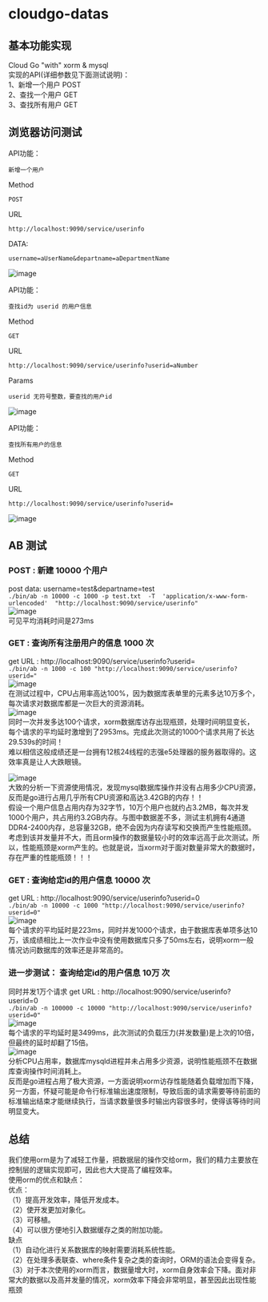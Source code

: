 # cloudgo-datas

## 基本功能实现
Cloud Go "with" xorm & mysql   
实现的API(详细参数见下面测试说明)：  
1、新增一个用户 POST  
2、查找一个用户 GET  
3、查找所有用户 GET  
## 浏览器访问测试  
API功能：  
```
新增一个用户
```
Method
```
POST  
```
URL  
```
http://localhost:9090/service/userinfo
```
DATA:
```
username=aUserName&departname=aDepartmentName
```
![image](./asserts/1.png)  
  
  
API功能：  
```
查找id为 userid 的用户信息
```
Method
```
GET  
```
URL  
```
http://localhost:9090/service/userinfo?userid=aNumber
```
Params
```
userid 无符号整数，要查找的用户id
```
![image](./asserts/1.2.png)  
   
  
API功能：  
```
查找所有用户的信息
```
Method
```
GET  
```
URL  
```
http://localhost:9090/service/userinfo?userid=
```
![image](./asserts/1.3.png)  

## AB 测试
### POST : 新建 10000 个用户
post data: username=test&departname=test  
`./bin/ab -n 10000 -c 1000 -p test.txt  -T  'application/x-www-form-urlencoded'  "http://localhost:9090/service/userinfo"`  
![image](./asserts/2.png)  
可见平均消耗时间是273ms

### GET : 查询所有注册用户的信息 1000 次  
get URL : http://localhost:9090/service/userinfo?userid=  
`./bin/ab -n 1000 -c 100 "http://localhost:9090/service/userinfo?userid="`  
![image](./asserts/3.png)  
在测试过程中，CPU占用率高达100%，因为数据库表单里的元素多达10万多个，每次请求对数据库都是一次巨大的资源消耗。  
![image](./asserts/4.png)  
同时一次并发多达100个请求，xorm数据库访存出现瓶颈，处理时间明显变长，每个请求的平均延时激增到了2953ms。完成此次测试的1000个请求共用了长达29.539s的时间！  
难以相信这般成绩还是一台拥有12核24线程的志强e5处理器的服务器取得的。这效率真是让人大跌眼镜。  

![image](./asserts/4.1.png)  
大致的分析一下资源使用情况，发现mysql数据库操作并没有占用多少CPU资源，反而是go进行占用几乎所有CPU资源和高达3.42GB的内存！！  
假设一个用户信息占用内存为32字节，10万个用户也就约占3.2MB，每次并发1000个用户，共占用约3.2GB内存。与图中数据差不多，测试主机拥有4通道DDR4-2400内存，总容量32GB，绝不会因为内存读写和交换而产生性能瓶颈。  
考虑到该并发量并不大，而且orm操作的数据量较小时的效率远高于此次测试。所以，性能瓶颈是xorm产生的。也就是说，当xorm对于面对数量非常大的数据时，存在严重的性能瓶颈！！！  

### GET : 查询给定id的用户信息 10000 次   
get URL : http://localhost:9090/service/userinfo?userid=0  
`./bin/ab -n 10000 -c 1000 "http://localhost:9090/service/userinfo?userid=0"`  
![image](./asserts/5.png)  
每个请求的平均延时是223ms，同时并发1000个请求，由于数据库表单项多达10万，该成绩相比上一次作业中没有使用数据库只多了50ms左右，说明xorm一般情况访问数据库的效率还是非常高的。

### 进一步测试： 查询给定id的用户信息 10万 次 
同时并发1万个请求
get URL : http://localhost:9090/service/userinfo?userid=0  
`./bin/ab -n 100000 -c 10000 "http://localhost:9090/service/userinfo?userid=0"`  
![image](./asserts/6.png)  
每个请求的平均延时是3499ms，此次测试的负载压力(并发数量)是上次的10倍，但最终的延时却翻了15倍。  
![image](./asserts/7.png)  
分析CPU占用率，数据库mysqld进程并未占用多少资源，说明性能瓶颈不在数据库查询操作时间消耗上。  
反而是go进程占用了极大资源，一方面说明xorm访存性能随着负载增加而下降，另一方面，怀疑可能是命令行标准输出速度限制，导致后面的请求需要等待前面的标准输出结束才能继续执行，当请求数量很多时输出内容很多时，使得该等待时间明显变大。

## 总结  
我们使用orm是为了减轻工作量，把数据层的操作交给orm，我们的精力主要放在控制层的逻辑实现即可，因此也大大提高了编程效率。  
使用orm的优点和缺点：  
优点：  
（1）提高开发效率，降低开发成本。  
（2）使开发更加对象化。  
（3）可移植。  
（4）可以很方便地引入数据缓存之类的附加功能。  
缺点  
（1）自动化进行关系数据库的映射需要消耗系统性能。  
（2）在处理多表联查、where条件复杂之类的查询时，ORM的语法会变得复杂。  
（3）对于本次使用的xorm而言，数据量增大时，xorm自身效率会下降。面对非常大的数据以及高并发量的情况，xorm效率下降会非常明显，甚至因此出现性能瓶颈  



